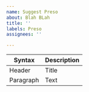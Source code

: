 ```yaml
---
name: Suggest Preso
about: Blah BLah
title: ''
labels: Preso
assignees: ''

---
```


| Syntax | Description |
| ----------- | ----------- |
| Header | Title |
| Paragraph | Text |

